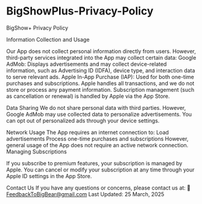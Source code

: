 # BigShowPlus-Privacy-Policy
BigShow+ Privacy Policy

Information Collection and Usage

Our App does not collect personal information directly from users. However, third-party services integrated into the App may collect certain data:
   Google AdMob: Displays advertisements and may collect device-related information, such as Advertising ID (IDFA), device type, and interaction data to serve relevant ads.
   Apple In-App Purchase (IAP): Used for both one-time purchases and subscriptions. Apple handles all transactions, and we do not store or process any payment information. Subscription management (such as cancellation or renewal) is handled by Apple via the App Store.

Data Sharing
We do not share personal data with third parties. However, Google AdMob may use collected data to personalize advertisements. You can opt out of personalized ads through your device settings.

Network Usage
The App requires an internet connection to:
Load advertisements
Process one-time purchases and subscriptions However, general usage of the App does not require an active network connection.
Managing Subscriptions

If you subscribe to premium features, your subscription is managed by Apple. You can cancel or modify your subscription at any time through your Apple ID settings in the App Store.

Contact Us
If you have any questions or concerns, please contact us at: 📧 FeedbackToBigBear@gmail.com
Last Updated: 25 March, 2025
